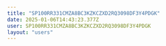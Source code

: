 ```yaml
---
title: "SP100RR331CMZA8BC3KZKCZXD2RQ3098DF3Y4PDGK"
date: 2025-01-06T14:43:23.377Z
user: SP100RR331CMZA8BC3KZKCZXD2RQ3098DF3Y4PDGK
layout: "users"
---
```

    